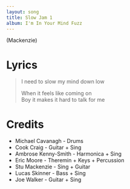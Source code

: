 ```yaml
---
layout: song
title: Slow Jam 1
album: I'm In Your Mind Fuzz
---
```


(Mackenzie)

# Lyrics

> I need to slow my mind down low  
>  
> When it feels like coming on  
> Boy it makes it hard to talk for me  

# Credits

* Michael Cavanagh - Drums  
* Cook Craig - Guitar + Sing  
* Ambrose Kenny-Smith - Harmonica + Sing  
* Eric Moore - Theremin + Keys + Percussion  
* Stu Mackenzie - Sing + Guitar  
* Lucas Skinner - Bass + Sing  
* Joe Walker - Guitar + Sing  
